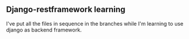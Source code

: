 ## Django-restframework learning

I've put all the files in sequence in the branches while I'm learning to use django as backend framework.